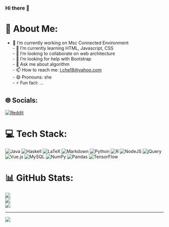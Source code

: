 ### Hi there 👋

<!--
**Naomi1122/Naomi1122** is a ✨ _special_ ✨ repository because its `README.md` (this file) appears on your GitHub profile.

Here are some ideas to get you started:

- 🔭 I’m currently working on Msc Connected Environment
- 🌱 I’m currently learning HTML, Javascript, CSS
- 👯 I’m looking to collaborate on web architecture
- 🤔 I’m looking for help with Bootstrap
- 💬 Ask me about algorithm
- 📫 How to reach me: j.che18@yahoo.com
- 😄 Pronouns: she
- ⚡ Fun fact: ...
-->
# 💫 About Me:
- 🔭 I’m currently working on Msc Connected Environment<br>- 🌱 I’m currently learning HTML, Javascript, CSS<br>- 👯 I’m looking to collaborate on web architecture<br>- 🤔 I’m looking for help with Bootstrap<br>- 💬 Ask me about algorithm<br>- 📫 How to reach me: j.che18@yahoo.com<br>- 😄 Pronouns: she<br>- ⚡ Fun fact: ...


## 🌐 Socials:
[![Reddit](https://img.shields.io/badge/Reddit-%23FF4500.svg?logo=Reddit&logoColor=white)](https://reddit.com/user/Jc1122) 

# 💻 Tech Stack:
![Java](https://img.shields.io/badge/java-%23ED8B00.svg?style=for-the-badge&logo=java&logoColor=white) ![Haskell](https://img.shields.io/badge/Haskell-5e5086?style=for-the-badge&logo=haskell&logoColor=white) ![LaTeX](https://img.shields.io/badge/latex-%23008080.svg?style=for-the-badge&logo=latex&logoColor=white) ![Markdown](https://img.shields.io/badge/markdown-%23000000.svg?style=for-the-badge&logo=markdown&logoColor=white) ![Python](https://img.shields.io/badge/python-3670A0?style=for-the-badge&logo=python&logoColor=ffdd54) ![R](https://img.shields.io/badge/r-%23276DC3.svg?style=for-the-badge&logo=r&logoColor=white) ![NodeJS](https://img.shields.io/badge/node.js-6DA55F?style=for-the-badge&logo=node.js&logoColor=white) ![jQuery](https://img.shields.io/badge/jquery-%230769AD.svg?style=for-the-badge&logo=jquery&logoColor=white) ![Vue.js](https://img.shields.io/badge/vuejs-%2335495e.svg?style=for-the-badge&logo=vuedotjs&logoColor=%234FC08D) ![MySQL](https://img.shields.io/badge/mysql-%2300f.svg?style=for-the-badge&logo=mysql&logoColor=white) ![NumPy](https://img.shields.io/badge/numpy-%23013243.svg?style=for-the-badge&logo=numpy&logoColor=white) ![Pandas](https://img.shields.io/badge/pandas-%23150458.svg?style=for-the-badge&logo=pandas&logoColor=white) ![TensorFlow](https://img.shields.io/badge/TensorFlow-%23FF6F00.svg?style=for-the-badge&logo=TensorFlow&logoColor=white)
# 📊 GitHub Stats:
![](https://github-readme-stats.vercel.app/api?username=Naomi1122&theme=onedark&hide_border=false&include_all_commits=false&count_private=false)<br/>
![](https://github-readme-streak-stats.herokuapp.com/?user=Naomi1122&theme=onedark&hide_border=false)<br/>
![](https://github-readme-stats.vercel.app/api/top-langs/?username=Naomi1122&theme=onedark&hide_border=false&include_all_commits=false&count_private=false&layout=compact)

---
[![](https://visitcount.itsvg.in/api?id=Naomi1122&icon=0&color=0)](https://visitcount.itsvg.in)
